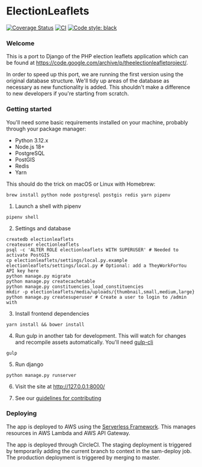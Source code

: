 # ElectionLeaflets

[![Coverage Status](https://coveralls.io/repos/DemocracyClub/electionleaflets/badge.svg?branch=master)](https://coveralls.io/r/DemocracyClub/electionleaflets?branch=django_1_7)
[![CI](https://circleci.com/gh/DemocracyClub/electionleaflets.svg?style=shield)](https://app.circleci.com/pipelines/github/DemocracyClub/electionleaflets)
[![Code style: black](https://img.shields.io/badge/code%20style-black-000000.svg)](https://github.com/psf/black)

### Welcome

This is a port to Django of the PHP election leaflets application which can be found at https://code.google.com/archive/p/theelectionleafletproject/.

In order to speed up this port, we are running the first version using the original database structure. We'll tidy up areas of the database as necessary as new functionality is added. This shouldn't make a difference to new developers if you're starting from scratch.

### Getting started

You'll need some basic requirements installed on your machine, probably through your package manager:

- Python 3.12.x
- Node.js 18+
- PostgreSQL
- PostGIS
- Redis
- Yarn

This should do the trick on macOS or Linux with Homebrew:

```shell
brew install python node postgresql postgis redis yarn pipenv
```

1. Launch a shell with pipenv
```shell
pipenv shell
```

2. Settings and database
```shell
createdb electionleaflets
createuser electionleaflets
psql -c 'ALTER ROLE electionleaflets WITH SUPERUSER' # Needed to activate PostGIS
cp electionleaflets/settings/local.py.example electionleaflets/settings/local.py # Optional: add a TheyWorkForYou API key here
python manage.py migrate
python manage.py createcachetable
python manage.py constituencies_load_constituencies
mkdir -p electionleaflets/media/uploads/{thumbnail,small,medium,large}
python manage.py createsuperuser # Create a user to login to /admin with
```

3. Install frontend dependencies
```
yarn install && bower install
```

4. Run gulp in another tab for development. This will watch for changes and recompile assets automatically. You'll need [gulp-cli](https://www.npmjs.com/package/gulp-cli) 
```
gulp
```

5. Run django
```
python manage.py runserver
```

6. Visit the site at http://127.0.0.1:8000/

7. See our [guidelines for contributing](CONTRIBUTING.md)

### Deploying

The app is deployed to AWS using the [Serverless
Framework](https://serverless.com/). This manages resources in AWS Lambda and
AWS API Gateway.

The app is deployed through CircleCI. The staging deployment is triggered by temporarily adding the current branch to context in the sam-deploy job. The production deployment is triggered by merging to master.
